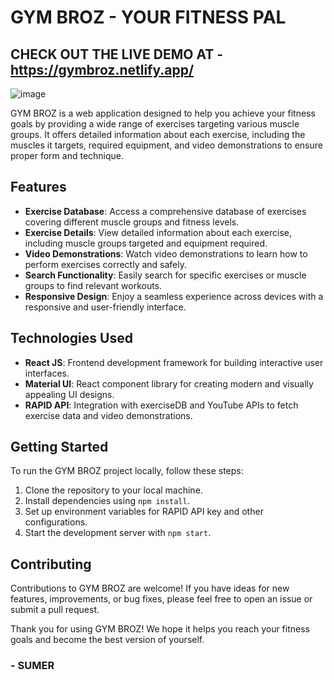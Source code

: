 # GYM BROZ - YOUR FITNESS PAL

## CHECK OUT THE LIVE DEMO AT - https://gymbroz.netlify.app/

![image](https://github.com/Sumercode/GYM_BROZ---Your_fitness_pal/assets/105717568/93a20f6a-fb6a-42fe-ace3-769902453ee8)


GYM BROZ is a web application designed to help you achieve your fitness goals by providing a wide range of exercises targeting various muscle groups. It offers detailed information about each exercise, including the muscles it targets, required equipment, and video demonstrations to ensure proper form and technique.

## Features

- **Exercise Database**: Access a comprehensive database of exercises covering different muscle groups and fitness levels.
- **Exercise Details**: View detailed information about each exercise, including muscle groups targeted and equipment required.
- **Video Demonstrations**: Watch video demonstrations to learn how to perform exercises correctly and safely.
- **Search Functionality**: Easily search for specific exercises or muscle groups to find relevant workouts.
- **Responsive Design**: Enjoy a seamless experience across devices with a responsive and user-friendly interface.

## Technologies Used

- **React JS**: Frontend development framework for building interactive user interfaces.
- **Material UI**: React component library for creating modern and visually appealing UI designs.
- **RAPID API**: Integration with exerciseDB and YouTube APIs to fetch exercise data and video demonstrations.

## Getting Started

To run the GYM BROZ project locally, follow these steps:

1. Clone the repository to your local machine.
2. Install dependencies using `npm install`.
3. Set up environment variables for RAPID API key and other configurations.
4. Start the development server with `npm start`.

## Contributing

Contributions to GYM BROZ are welcome! If you have ideas for new features, improvements, or bug fixes, please feel free to open an issue or submit a pull request.

Thank you for using GYM BROZ! We hope it helps you reach your fitness goals and become the best version of yourself.

### - SUMER
